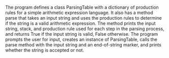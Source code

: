 The program defines a class ParsingTable with a dictionary of production rules for a simple arithmetic expression language. It also has a method parse that takes an input string and uses the production rules to determine if the string is a valid arithmetic expression. The method prints the input string, stack, and production rule used for each step in the parsing process, and returns True if the input string is valid, False otherwise. The program prompts the user for input, creates an instance of ParsingTable, calls the parse method with the input string and an end-of-string marker, and prints whether the string is accepted or not.
